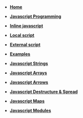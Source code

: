 <!-- docs/_sidebar.md -->

* [<B>Home<B>](/)
* [Javascript Programming](Block_JS/README.md)
* [Inline javascript](Block_JS/section_1/section_1a.md)
* [Local script](Block_JS/section_1/section_1b.md)
* [External script](Block_JS/section_1/section_1c.md)
* [Examples](Block_JS/section_1/Examples.md)

* [Javascript Strings](Block_JS/section_4/section_4_E6strings.md) 
* [Javascript Arrays](Block_JS/section_4/section_4_E6arrays.md) 
* [Javascript Arrows](Block_JS/section_4/section_4_E6arrows.md) 
* [Javascript Destructure & Spread](Block_JS/section_4/section_4_E6destructure.md) 

* [Javascript Maps](Block_JS/section_4/section_4_E6maps.md) 
* [Javascript Modules](Block_JS/section_4/section_4_E6modules.md) 



<!-- * 
* [<h3>Javascript Promises</h3>](Block_JS/section_5/section_5_Promises.md) 
[<h3>Object Orientation</h3>](Block_JS/section_2/section_2.md)
* [<h3>Functional Programming</h3>](Block_JS/section_3/section_3.md) -->